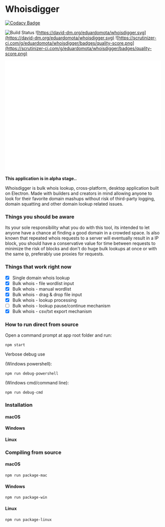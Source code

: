 # Whoisdigger

[![Codacy Badge](https://api.codacy.com/project/badge/Grade/387ffb6994f64f41badbfd8fa95cd0a5)](https://app.codacy.com/app/eduardomota/whoisdigger?utm_source=github.com&utm_medium=referral&utm_content=whois-team/whoisdigger&utm_campaign=Badge_Grade_Dashboard)



![Build Status](https://scrutinizer-ci.com/g/eduardomota/whoisdigger/badges/build.png?b=master)  ![https://david-dm.org/eduardomota/whoisdigger.svg](https://david-dm.org/eduardomota/whoisdigger.svg) ![https://scrutinizer-ci.com/g/eduardomota/whoisdigger/badges/quality-score.png](https://scrutinizer-ci.com/g/eduardomota/whoisdigger/badges/quality-score.png)

![Whoisdigger app](https://github.com/whois-team/website/raw/master/images/projects/whoisdigger.gif)

**This application is in alpha stage..**

Whoisdigger is bulk whois lookup, cross-platform, desktop application built on Electron. Made with builders and creators in mind allowing anyone to look for their favorite domain mashups without risk of third-party logging, domain squatting and other domain lookup related issues.

### Things you should be aware

Its your sole responsibility what you do with this tool, its intended to let anyone have a chance at finding a good domain in a crowded space. Is also known that repeated whois requests to a server will eventually result in a IP block, you should have a conservative value for time between requests to minimize the risk of blocks and don't do huge bulk lookups at once or with the same ip, preferably use proxies for requests.

### Things that work right now

- [x] Single domain whois lookup
- [x] Bulk whois - file wordlist input
- [x] Bulk whois - manual wordlist
- [x] Bulk whois - drag & drop file input
- [x] Bulk whois - lookup processing
- [ ] Bulk whois - lookup pause/continue mechanism
- [x] Bulk whois - csv/txt export mechanism

### How to run direct from source

Open a command prompt at app root folder and run:

```
npm start
```

Verbose debug use 

(Windows powershell):

```
npm run debug-powershell
```

(Windows cmd/command line):

```
npm run debug-cmd
```

### Installation

#### macOS

#### Windows

#### Linux

### Compiling from source

#### macOS

```
npm run package-mac
```

#### Windows

```
npm run package-win
```

#### Linux

```
npm run package-linux
```

